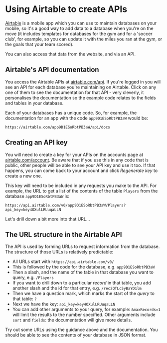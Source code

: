 # Using Airtable to create APIs

[Airtable](https://airtable.com/) is a mobile app which you can use to maintain databases on your mobile, so it's a good way to add data to a database when you're on the move (it includes templates for databases for the gym and for a 'soccer club', for example, so you can update it with the miles you ran at the gym, or the goals that your team scored). 

You can also access that data from the website, and via an API.

## Airtable's API documentation

You access the Airtable APIs at [airtable.com/api](https://airtable.com/api). If you're logged in you will see an API for each database you're maintaining on Airtable. Click on any one of them to see the documentation for that API - very cleverly, it personalises the documentation so the example code relates to the fields and tables in your database.

Each of your databases has a unique code. So, for example, the documentation for an app with the code `app9D1ESoRbtPB3aW` would be:

`https://airtable.com/app9D1ESoRbtPB3aW/api/docs`

## Creating an API key

You will need to create a key for your APIs on the accounts page at [airtable.com/account](https://airtable.com/account). Be aware that if you use this in any code that is public, other people will be able to see your API key and use it too. If that happens, you can come back to your account and click *Regenerate key* to create a new one.

This key will need to be included in any requests you make to the API. For example, the URL to get a list of the contents of the table `Players` from the database `app9D1ESoRbtPB3aW` is:

`https://api.airtable.com/v0/app9D1ESoRbtPB3aW/Players?api_key=key4OXulLRUuqaLLN`

Let's drill down a bit more into that URL...

## The URL structure in the Airtable API

The API is used by forming URLs to request information from the database. The structure of those URLs is relatively predictable:

* All URLs start with `https://api.airtable.com/v0/`
* This is followed by the code for the database, e.g. `app9D1ESoRbtPB3aW`
* Then a slash, and the name of the table in that database you want to query, e.g. `/Players`
* If you want to drill down to a particular *record* in that table, you add another slash and the id for that entry, e.g. `/rec2QTLc5yBaYD1lm`
* Then we have a question mark, which marks the start of the *query* to that table: `?`
* Next we have the key: `api_key=key4OXulLRUuqaLLN`
* You can add other arguments to your query, for example: `&maxRecords=1` will limit the results to the number specified. Other arguments include `sort` and `fields`: the documentation will give more details.

Try out some URLs using the guidance above and the documentation. You should be able to see the contents of your database in JSON format.
